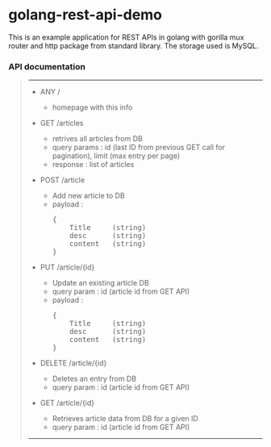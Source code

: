 # golang-rest-api-demo

This is an example application for REST APIs in golang with gorilla mux router and http package from standard library.
The storage used is MySQL.

### API documentation 

> ___
> - ANY /
>   - homepage with this info
> 
> - GET /articles
>   - retrives all articles from DB
>   - query params : id (last ID from previous GET call for pagination), limit (max entry per page)
>   - response : list of articles
> 
> - POST /article
>   - Add new article to DB
>   - payload :
>       <pre>{
>         Title     (string)
>         desc      (string)
>         content   (string)
>     }</pre>
> 
> - PUT /article/{id}
>   - Update an existing article DB
>   - query param : id (article id from GET API)
>   - payload :
>       <pre>{
>         Title     (string)
>         desc      (string)
>         content   (string)
>     }</pre>
> 
> - DELETE /article/{id}
>   - Deletes an entry from DB
>   - query param : id (article id from GET API)
> 
> - GET /article/{id}
>   - Retrieves article data from DB for a given ID
>   - query param : id (article id from GET API)
> ___
> 